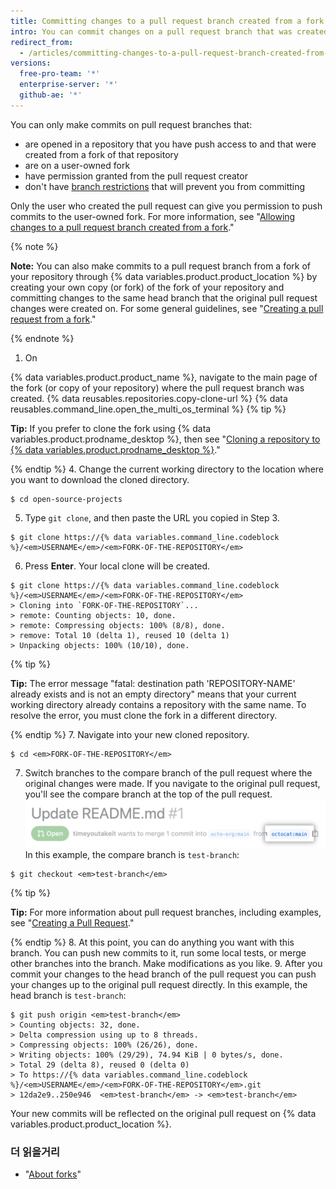 ```yaml
---
title: Committing changes to a pull request branch created from a fork
intro: You can commit changes on a pull request branch that was created from a fork of your repository with permission from the pull request creator.
redirect_from:
  - /articles/committing-changes-to-a-pull-request-branch-created-from-a-fork
versions:
  free-pro-team: '*'
  enterprise-server: '*'
  github-ae: '*'
---
```


You can only make commits on pull request branches that:
- are opened in a repository that you have push access to and that were created from a fork of that repository
- are on a user-owned fork
- have permission granted from the pull request creator
- don't have [branch restrictions](/articles/about-branch-restrictions) that will prevent you from committing

Only the user who created the pull request can give you permission to push commits to the user-owned fork. For more information, see "[Allowing changes to a pull request branch created from a fork](/articles/allowing-changes-to-a-pull-request-branch-created-from-a-fork)."

{% note %}

**Note:** You can also make commits to a pull request branch from a fork of your repository through {% data variables.product.product_location %} by creating your own copy (or fork) of the fork of your repository and committing changes to the same head branch that the original pull request changes were created on. For some general guidelines, see "[Creating a pull request from a fork](/articles/creating-a-pull-request-from-a-fork)."

{% endnote %}

1. On

{% data variables.product.product_name %}, navigate to the main page of the fork (or copy of your repository) where the pull request branch was created.
{% data reusables.repositories.copy-clone-url %}
{% data reusables.command_line.open_the_multi_os_terminal %}
 {% tip %}

 **Tip:** If you prefer to clone the fork using {% data variables.product.prodname_desktop %}, then see "[Cloning a repository to {% data variables.product.prodname_desktop %}](/articles/cloning-a-repository/#cloning-a-repository-to-github-desktop)."

 {% endtip %}
4. Change the current working directory to the location where you want to download the cloned directory.
  ```shell
  $ cd open-source-projects
  ```
5. Type `git clone`, and then paste the URL you copied in Step 3.
  ```shell
  $ git clone https://{% data variables.command_line.codeblock %}/<em>USERNAME</em>/<em>FORK-OF-THE-REPOSITORY</em>
  ```
6. Press **Enter**. Your local clone will be created.
  ```shell
  $ git clone https://{% data variables.command_line.codeblock %}/<em>USERNAME</em>/<em>FORK-OF-THE-REPOSITORY</em>
  > Cloning into `FORK-OF-THE-REPOSITORY`...
  > remote: Counting objects: 10, done.
  > remote: Compressing objects: 100% (8/8), done.
  > remove: Total 10 (delta 1), reused 10 (delta 1)
  > Unpacking objects: 100% (10/10), done.
  ```
 {% tip %}

 **Tip:** The error message "fatal: destination path 'REPOSITORY-NAME' already exists and is not an empty directory" means that your current working directory already contains a repository with the same name. To resolve the error, you must clone the fork in a different directory.

 {% endtip %}
7. Navigate into your new cloned repository.
  ```shell
  $ cd <em>FORK-OF-THE-REPOSITORY</em>
  ```
7. Switch branches to the compare branch of the pull request where the original changes were made. If you navigate to the original pull request, you'll see the compare branch at the top of the pull request. ![compare-branch-example](/assets/images/help/pull_requests/compare-branch-example.png) In this example, the compare branch is `test-branch`:
  ```shell
  $ git checkout <em>test-branch</em>
  ```

 {% tip %}

 **Tip:** For more information about pull request branches, including examples, see "[Creating a Pull Request](/articles/creating-a-pull-request/#changing-the-branch-range-and-destination-repository)."

 {% endtip %}
8. At this point, you can do anything you want with this branch. You can push new commits to it, run some local tests, or merge other branches into the branch. Make modifications as you like.
9. After you commit your changes to the head branch of the pull request you can push your changes up to the original pull request directly. In this example, the head branch is `test-branch`:
  ```shell
  $ git push origin <em>test-branch</em>
  > Counting objects: 32, done.
  > Delta compression using up to 8 threads.
  > Compressing objects: 100% (26/26), done.
  > Writing objects: 100% (29/29), 74.94 KiB | 0 bytes/s, done.
  > Total 29 (delta 8), reused 0 (delta 0)
  > To https://{% data variables.command_line.codeblock %}/<em>USERNAME</em>/<em>FORK-OF-THE-REPOSITORY</em>.git
  > 12da2e9..250e946  <em>test-branch</em> -> <em>test-branch</em>
  ```

Your new commits will be reflected on the original pull request on {% data variables.product.product_location %}.

### 더 읽을거리

- "[About forks](/articles/about-forks)"
